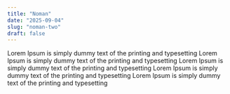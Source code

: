 ```yaml
---
title: "Noman"
date: "2025-09-04"
slug: "noman-two"
draft: false
---
```


Lorem Ipsum is simply dummy text of the printing and typesetting
Lorem Ipsum is simply dummy text of the printing and typesetting
Lorem Ipsum is simply dummy text of the printing and typesetting
Lorem Ipsum is simply dummy text of the printing and typesetting
Lorem Ipsum is simply dummy text of the printing and typesetting
